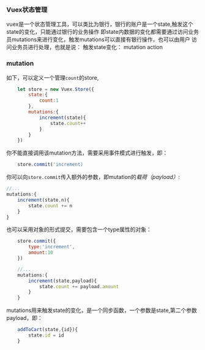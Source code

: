 ### Vuex状态管理

vuex是一个状态管理工具，可以类比为银行，银行的账户是一个state,触发这个state的变化，只能通过银行的业务操作
即state内数据的变化都需要通过访问业务员mutations来进行变化，触发mutations可以直接有银行操作，也可以由用户
访问业务员进行处理，也就是说：
触发state变化：
mutation
action

### mutation 
如下，可以定义一个管理`count`的store,
```javascript
    let store = new Vuex.Store({
        state:{
            count:1
        },
        mutations:{
            increment(state){
                state.count++
            }
        }
    })
```
你不能直接调用该mutation方法，需要采用事件模式进行触发，即：
```javascript
    store.commit('increment)
```
你可以向`store.commit`传入额外的参数，即mutation的*载荷（payload）*:
```javascript
//...
mutations:{
    increment(state,n){
        state.count += n
    }
}
```

也可以采用对象的形式提交，需要包含一个type属性的对象：
```javascript
    store.commit({
        type:'increment',
        amount:10
    })

    //...
    mutations:{
        increment(state,payload){
            state.count += payload.amount
        }
    }
```
mutations用来触发state的变化，是一个同步函数，一个参数是state,第二个参数payload，即：

```javascript
    addToCart(state,{id}){
        state.id = id
    }
```